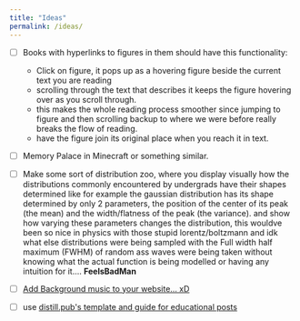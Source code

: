 ```yaml
---
title: "Ideas"
permalink: /ideas/
---
```


- [ ] Books with hyperlinks to figures in them should have this functionality:
    - Click on figure, it pops up as a hovering figure beside the current text you are reading
    - scrolling through the text that describes it keeps the figure hovering over as you scroll through.
    - this makes the whole reading process smoother since jumping to figure and then scrolling backup to where we were before really breaks the flow of reading.
    - have the figure join its original place when you reach it in text.
- [ ] Memory Palace in Minecraft or something similar.

- [ ] Make some sort of distribution zoo, where you display visually how the distributions commonly encountered by undergrads have their shapes determined like for example the gaussian distribution has its shape determined by only 2 parameters, the position of the center of its peak (the mean) and the width/flatness of the peak (the variance). and show how varying these parameters changes the distribution, this wouldve been so nice in physics with those stupid lorentz/boltzmann and idk what else distributions were being sampled with the Full width half maximum (FWHM) of random ass waves were being taken without knowing what the actual function is being modelled or having any intuition for it.... __FeelsBadMan__

- [ ] [Add Background music to your website... xD](https://www.youtube.com/watch?v=ZKFwQFBwQFU)
- [ ] use [distill.pub's template and guide for educational posts](distill.pub/guide)
